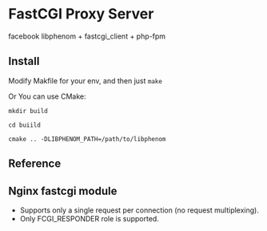 FastCGI Proxy Server
=====================

facebook libphenom + fastcgi_client + php-fpm

Install
--------
Modify Makfile for your env, and then just `make`

Or You can use CMake:

`mkdir build`

`cd buiild`

`cmake .. -DLIBPHENOM_PATH=/path/to/libphenom`

Reference
---------


Nginx fastcgi module
---------------------

- Supports only a single request per connection (no request multiplexing).
- Only FCGI_RESPONDER role is supported.
